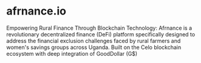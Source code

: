 # afrnance.io
Empowering Rural Finance Through Blockchain Technology:  Afrnance is a revolutionary decentralized finance (DeFi) platform specifically designed to address the financial exclusion challenges faced by rural farmers and women's savings groups across Uganda. Built on the Celo blockchain ecosystem with deep integration of GoodDollar (G$) 

